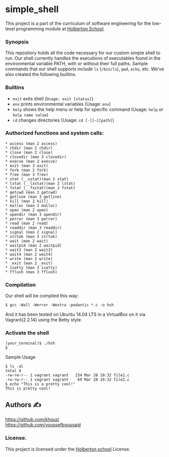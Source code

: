 # simple_shell

This project is a part of the curriculum of software engineering for the low-level programming module at [Holberton School](https://www.holbertonschool.com/tn/en/ "Holberton School").
### Synopsis
This repository holds all the code necessary for our custom simple shell to run.
Our shell currently handles the executions of executables found in the
environmental variable PATH, with or without their full paths. Sample commands
that our shell supports include ```ls``` (```/bin/ls```), ```pwd```, ```echo```,
etc. We've also created the following builtins.



### Builtins
* ```exit``` exits shell (```Usage: exit [status]```)
* ```env``` prints environmental variables (Usage: ```env```)
* ```help``` shows the help menu or help for specific command (Usage: ```help``` or ```help name value```)
* ```cd``` changes directories (Usage: ```cd [-][~][path]```)

### Authorized functions and system calls: <br/>
	* access (man 2 access)
	* chdir (man 2 chdir)
	* close (man 2 close)
	* closedir (man 3 closedir)
	* execve (man 2 execve)
	* exit (man 3 exit)
	* fork (man 2 fork)
	* free (man 3 free)
	* stat (__xstat)(man 2 stat)
	* lstat (__lxstat)(man 2 lstat)
	* fstat (__fxstat)(man 2 fstat)
	* getcwd (man 3 getcwd)
	* getline (man 3 getline)
	* kill (man 2 kill)
	* malloc (man 3 malloc)
	* open (man 2 open)
	* opendir (man 3 opendir)
	* perror (man 3 perror)
	* read (man 2 read)
	* readdir (man 3 readdir)
	* signal (man 2 signal)
	* strtok (man 3 strtok)
	* wait (man 2 wait)
	* waitpid (man 2 waitpid)
	* wait3 (man 2 wait3)
	* wait4 (man 2 wait4)
	* write (man 2 write)
	* _exit (man 2 _exit)
	* isatty (man 3 isatty)
	* fflush (man 3 fflush)

###  Compilation

Our shell will be compiled this way:

`$ gcc -Wall -Werror -Wextra -pedantic *.c -o hsh`

And it has been tested on Ubuntu 14.04 LTS in a VirtualBox on it via Vagrant(2.2.14) using the Betty style.

### Activate the shell
```
(your_terminal)$ ./hsh
$
```
Sample Usage
```
$ ls -al
total 4
-rw-rw-r-- 1 vagrant vagrant   234 Mar 28 19:32 file1.c
-rw-rw-r-- 1 vagrant vagrant    69 Mar 28 19:32 file2.c
$ echo "This is a pretty cool!"
This is pretty cool!
```

## Authors :writing_hand:

https://github.com/khouzi<br/>
https://github.com/youssefboussaid<br/>

### License.
This project is licensed under the [Holberton school](https://www.holbertonschool.com/tn/en/ "Holberton school") License.
